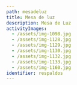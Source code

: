 ```yaml
---
path: mesadeluz
title: Mesa de luz
description: Mesa de Luz
activityImages:
  - /assets/img-1098.jpg
  - /assets/img-1128.jpg
  - /assets/img-1129.jpg
  - /assets/img-1130.jpg
  - /assets/img-1132.jpg
  - /assets/img-1133.jpg
  - /assets/img-1160.jpg
identifier: respaldos
---
```


